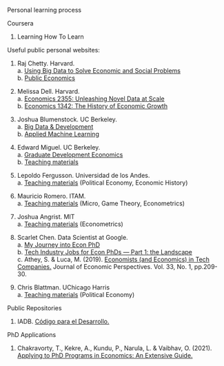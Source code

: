 Personal learning process

Coursera
1. Learning How To Learn



Useful public personal websites:
1. Raj Chetty. Harvard.\
    a. [Using Big Data to Solve Economic and Social Problems](https://opportunityinsights.org/course/)   
    b. [Public Economics](http://www.rajchetty.com/lectures/public/)  
2. Melissa Dell. Harvard.  
    a. [Economics 2355: Unleashing Novel Data at Scale](https://dell-research-harvard.github.io/teaching/economics-2355)  
    b. [Economics 1342: The History of Economic Growth](https://dell-research-harvard.github.io/teaching/econ1342)  
3. Joshua Blumenstock. UC Berkeley.  
    a. [Big Data & Development](https://sites.ischool.berkeley.edu/bdd/)  
    b. [Applied Machine Learning](http://www.jblumenstock.com/teaching/course=info251)
4. Edward Miguel. UC Berkeley.  
    a. [Graduate Development Economics](http://emiguel.econ.berkeley.edu/wordpress/wp-content/uploads/2021/03/Econ-270B-Syllabus-Spring20_2020-01-22.pdf)  
    b. [Teaching materials](http://emiguel.econ.berkeley.edu/teaching/courses/)  
5. Lepoldo Fergusson. Universidad de los Andes.  
    a. [Teaching materials](https://www.leopoldofergusson.com/teaching) (Political Economy, Economic History)  
6.  Mauricio Romero. ITAM.  
    a. [Teaching materials](https://mauricio-romero.com/teaching/) (Micro, Game Theory, Econometrics)
7. Joshua Angrist. MIT  
    a. [Teaching materials](https://economics.mit.edu/faculty/angrist/teaching) (Econometrics)

8. Scarlet Chen. Data Scientist at Google.  
    a. [My Journey into Econ PhD](https://scarlet-chen.medium.com/my-journey-into-econ-phd-854cd892547b)  
    b. [Tech Industry Jobs for Econ PhDs — Part 1: the Landscape](https://scarlet-chen.medium.com/tech-industry-jobs-for-econ-phds-54a276dda80b)  
    c. Athey, S. & Luca, M. (2019). [Economists (and Economics) in Tech Companies.](https://www.aeaweb.org/articles?id=10.1257/jep.33.1.209) Journal of Economic Perspectives. Vol. 33, No. 1, pp.209-30.

9. Chris Blattman. UChicago Harris  
    a. [Teaching materials](https://chrisblattman.com/teaching/) (Political Economy)   


Public Repositories  
1. IADB. [Código para el Desarrollo.](https://code.iadb.org/es)


PhD Applications
1. Chakravorty, T., Kekre, A., Kundu, P., Narula, L. & Vaibhav, O. (2021). [Applying to PhD Programs in Economics: An Extensive Guide.](https://drive.google.com/file/d/1cTb8enoUZxFKscidXYwojK3bXSjb7dxr/view)
